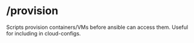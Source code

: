 # /provision

Scripts provision containers/VMs before ansible can access them. Useful for including in cloud-configs.
